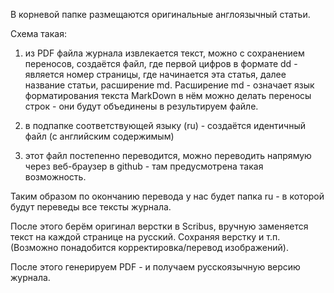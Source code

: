 В корневой папке размещаются оригинальные англоязычный статьи.

Схема такая:

1. из PDF файла журнала извлекается текст, можно с сохранением переносов, создаётся файл, 
где первой цифров в формате dd - является номер страницы, где начинается эта статья, далее название статьи, расширение md.
Расширение md - означает язык форматирования текста MarkDown в нём можно делать переносы строк - 
они будут объединены в результируем файле.

2. в подпапке соответствующей языку (ru) - создаётся идентичный файл (с английским содержимым)

3. этот файл постепенно переводится, можно переводить напрямую через веб-браузер в github - там предусмотрена
такая возможность.

Таким образом по окончанию перевода у нас будет папка ru - в которой будут переведы все тексты журнала.

После этого берём оригинал верстки в Scribus, вручную заменяется текст на каждой странице на русский. 
Сохраняя верстку и т.п. (Возможно понадобится корректировка/перевод изображений).

После этого генерируем PDF - и получаем русскоязычную версию журнала.

